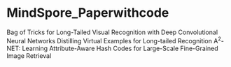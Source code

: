 # MindSpore_Paperwithcode

Bag of Tricks for Long-Tailed Visual Recognition with Deep Convolutional Neural Networks
Distilling Virtual Examples for Long-tailed Recognition
A$^2$-NET: Learning Attribute-Aware Hash Codes for Large-Scale Fine-Grained Image Retrieval
